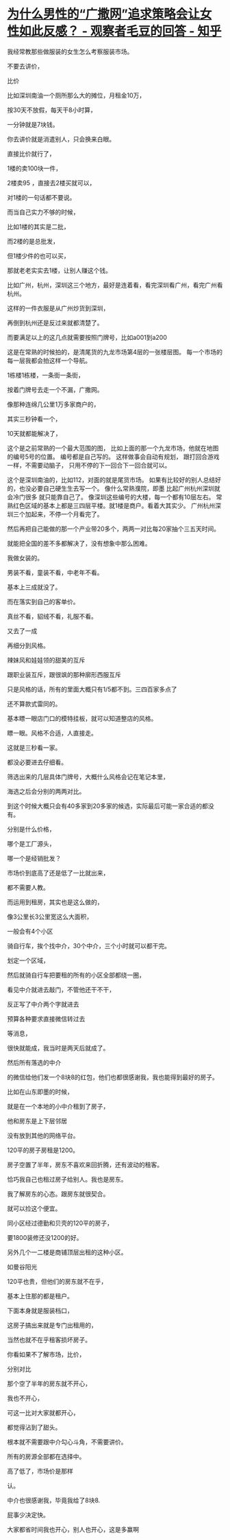 # [为什么男性的“广撒网”追求策略会让女性如此反感？ - 观察者毛豆的回答 - 知乎](https://www.zhihu.com/question/35017455/answer/2967381366)

我经常教那些做服装的女生怎么考察服装市场。

不要去讲价，

比价



比如深圳南油一个厕所那么大的摊位，月租金10万，

按30天不放假，每天干8小时算，

一分钟就是7块钱。

你去讲价就是消遣别人，只会换来白眼。

直接比价就行了，



1楼的卖100块一件，

2楼卖95 ，直接去2楼买就可以，

对1楼的一句话都不要说。

而当自己实力不够的时候，

比如1楼的其实是二批，

而2楼的是总批发，

但1楼少件的也可以买，

那就老老实实去1楼，让别人赚这个钱。

比如广州，杭州，深圳这三个地方，最好是连着看，看完深圳看广州，看完广州看杭州。

这样的一件衣服是从广州炒货到深圳，

再倒到杭州还是反过来就都清楚了。



而要满足以上的这几点就需要按照门牌号，比如a001到a200


这是在常熟的时候拍的，是清尾货的九龙市场第4层的一张楼层图。 每一个市场的每一层我都会拍这样一个导航。




1栋楼1栋楼，一条街一条街，

按着门牌号去走一个不漏，广撒网。

像那种连绵几公里1万多家商户的，

其实三秒钟看一个，

10天就都能解决了，


这个是之前常熟的一个最大范围的图， 比如上面的那一个九龙市场，他就在地图的编号5号的位置。 编号都是自己写的。 这样做事会自动有规划， 跟打回合游戏一样，不需要动脑子， 只用不停的下一回合下一回合就可以。



这个是深圳南油的，比如112，对面的就是尾货市场。 如果有比较好的别人总结好的，也没必要自己硬生生去写一个。 像什么常熟濮院，即墨 比起广州杭州深圳就会冷门很多 就只能靠自己了。 像深圳这些编号的大楼，每一个都有10层左右。 常熟红色区域的基本上都是三四层平楼。就1楼是商户。看着大其实少。
广州杭州深圳三个加起来，不停一个月看完了。

然后再把自己能做的那一个产业带20多个，两两一对比每20家抽个三五天时间。

就能把全国的差不多都解决了，没有想象中那么困难。

我做女装的。

男装不看，童装不看，中老年不看。

基本上三成就没了。

而在落实到自己的客单价。

真丝不看，貂绒不看，礼服不看。

又去了一成

再细分到风格。

辣妹风和娃娃领的甜美的互斥

跟职业装互斥，跟很飒的那种廓形西服互斥

只是风格的话，所有的里面大概只有1/5都不到。三四百家多点了

还不算款式雷同的。

基本瞟一眼店门口的模特挂板，就可以知道整店的风格。

瞟一眼。风格不合适，人直接走。

这就是三秒看一家。

都没必要进去仔细看。

筛选出来的几层具体门牌号，大概什么风格会记在笔记本里，

海选之后会分别的两两对比。

到这个时候大概只会有40多家到20多家的候选，实际最后可能一家合适的都没有。

分别是什么价格，

哪个是工厂源头，

哪一个是经销批发？



市场价到底高了还是低了一比就出来，

都不需要人教。





而运用到租房，其实也是这么做的，

像3公里长3公里宽这么大面积，

一般会有4个小区

骑自行车，挨个找中介，30个中介，三个小时就可以都干完。



划定一个区域，

然后就骑自行车把要租的所有的小区全部都绕一圈，

看见中介就进去敲门，不管他还干不干，

反正写了中介两个字就进去

预算各种要求直接微信转过去

等消息，

很快就能成，我当时是两天后就成了。

然后所有落选的中介

的微信给他们发一个8块8的红包，他们也都很感谢我，我也能得到最好的房子。



比如在山东即墨的时候，

就是在一个本地的小中介租到了房子，

他和房东是上下层邻居

没有放到其他的网络平台。

120平的房子房租是1200。

房子空置了半年，房东不喜欢来回折腾，还有波动的租客。

恰巧我自己也租过房子给别人。我也是房东。

我了解房东的心态。跟房东就很契合。

就可以捡这个便宜。

同小区经过德勤和贝壳的120平的房子，

要1800装修还没1200的好。



另外几个一二楼是商铺顶层出租的这种小区。

如曼谷阳光

120平也贵，但他们的房东就不在乎，

基本上住那的都是租户。

下面本身就是服装档口，

这房子搞出来就是专门出租用的，

当然也就不在乎租客损坏房子。



你看如果不了解市场，比价，

分别对比

那个空了半年的房东就不开心，

我也不开心，

可这一比对大家就都开心，

都觉得沾到了甜头。



根本就不需要跟中介勾心斗角，不需要讲价。

所有的房源全部都在选择中。

高了低了，市场价是那样

认。



中介也很感谢我，毕竟我给了8块8.

屁事少决定快。

大家都省时间我也开心，别人也开心，这是多赢啊